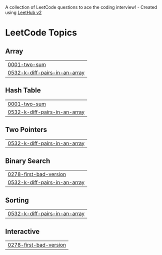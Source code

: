 A collection of LeetCode questions to ace the coding interview! - Created using [LeetHub v2](https://github.com/arunbhardwaj/LeetHub-2.0)
<!---LeetCode Topics Start-->
# LeetCode Topics
## Array
|  |
| ------- |
| [0001-two-sum](https://github.com/yoonseokham/go-leetcode/tree/master/0001-two-sum) |
| [0532-k-diff-pairs-in-an-array](https://github.com/yoonseokham/go-leetcode/tree/master/0532-k-diff-pairs-in-an-array) |
## Hash Table
|  |
| ------- |
| [0001-two-sum](https://github.com/yoonseokham/go-leetcode/tree/master/0001-two-sum) |
| [0532-k-diff-pairs-in-an-array](https://github.com/yoonseokham/go-leetcode/tree/master/0532-k-diff-pairs-in-an-array) |
## Two Pointers
|  |
| ------- |
| [0532-k-diff-pairs-in-an-array](https://github.com/yoonseokham/go-leetcode/tree/master/0532-k-diff-pairs-in-an-array) |
## Binary Search
|  |
| ------- |
| [0278-first-bad-version](https://github.com/yoonseokham/go-leetcode/tree/master/0278-first-bad-version) |
| [0532-k-diff-pairs-in-an-array](https://github.com/yoonseokham/go-leetcode/tree/master/0532-k-diff-pairs-in-an-array) |
## Sorting
|  |
| ------- |
| [0532-k-diff-pairs-in-an-array](https://github.com/yoonseokham/go-leetcode/tree/master/0532-k-diff-pairs-in-an-array) |
## Interactive
|  |
| ------- |
| [0278-first-bad-version](https://github.com/yoonseokham/go-leetcode/tree/master/0278-first-bad-version) |
<!---LeetCode Topics End-->